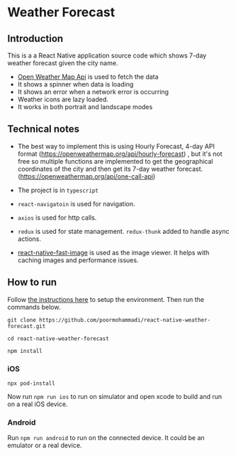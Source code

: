 # Weather Forecast
## Introduction 
This is a a React Native application source code which shows 7-day weather forecast given the city name.
- [Open Weather Map Api](https://openweathermap.org/api/one-call-api) is used to fetch the data
- It shows a spinner when data is loading
- It shows an error when a network error is occurring
- Weather icons are lazy loaded.
- It works in both portrait and landscape modes

## Technical notes
- The best way to implement this is using Hourly Forecast, 4-day API format (https://openweathermap.org/api/hourly-forecast) , but it's not free so multiple functions are implemented to get the geographical coordinates of the city and then get its 7-day weather forecast. (https://openweathermap.org/api/one-call-api) 

- The project is in `typescript`
- `react-navigatoin` is used for navigation.
- `axios` is used for http calls.
- `redux` is used for state management. `redux-thunk` added to handle async actions.
- [react-native-fast-image](https://github.com/DylanVann/react-native-fast-image) is used as the image viewer. It helps with caching images and performance issues.

## How to run
Follow [the instructions here](https://reactnative.dev/docs/environment-setup) to setup the environment. Then run the commands below.

`git clone https://github.com/poormohammadi/react-native-weather-forecast.git`

`cd react-native-weather-forecast`

`npm install`

### iOS
`npx pod-install`

Now run `npm run ios` to run on simulator and open xcode to build and run on a real iOS device.

### Android
Run `npm run android` to run on the connected device. It could be an emulator or a real device.

